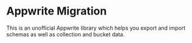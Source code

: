 # Appwrite Migration

This is an unofficial Appwrite library which helps you export and import schemas as well as collection and bucket data.
